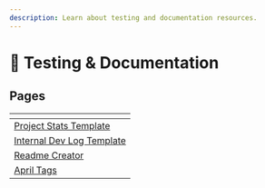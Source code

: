 ```yaml
---
description: Learn about testing and documentation resources.
---
```


# 📘 Testing & Documentation

## Pages

<table data-view="cards"><thead><tr><th></th></tr></thead><tbody><tr><td><a href="project-stats-template.md">Project Stats Template</a></td></tr><tr><td><a href="internal-dev-log-template.md">Internal Dev Log Template</a></td></tr><tr><td><a href="readme-creator.md">Readme Creator</a></td></tr><tr><td><a href="april-tags.md">April Tags</a></td></tr></tbody></table>
